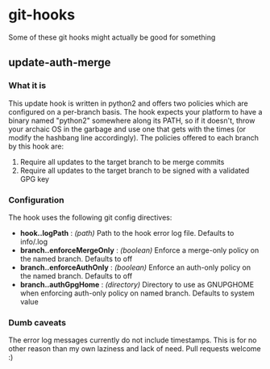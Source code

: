 # git-hooks #

Some of these git hooks might actually be good for something

## update-auth-merge ##

### What it is ###

This update hook is written in python2 and offers two policies which are configured on a per-branch basis.
The hook expects your platform to have a binary named "python2" somewhere along its PATH, so if it doesn't,
throw your archaic OS in the garbage and use one that gets with the times (or modify the hashbang line accordingly).
The policies offered to each branch by this hook are:

1. Require all updates to the target branch to be merge commits
2. Require all updates to the target branch to be signed with a validated GPG key

### Configuration ###

The hook uses the following git config directives:

- **hook.<name>.logPath**            : *(path)*      Path to the hook error log file. Defaults to info/<name>.log
- **branch.<name>.enforceMergeOnly** : *(boolean)*   Enforce a merge-only policy on the named branch. Defaults to off
- **branch.<name>.enforceAuthOnly**  : *(boolean)*   Enforce an auth-only policy on the named branch. Defaults to off
- **branch.<name>.authGpgHome**      : *(directory)* Directory to use as GNUPGHOME when enforcing auth-only policy on named branch. Defaults to system value

### Dumb caveats ###

The error log messages currently do not include timestamps. This is for no other reason than my own laziness and lack of need.
Pull requests welcome :)

